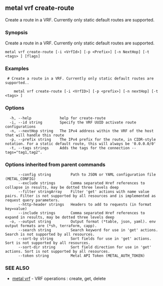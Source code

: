 ## metal vrf create-route

Create a route in a VRF. Currently only static default routes are supported.

### Synopsis

Create a route in a VRF. Currently only static default routes are supported.

```
metal vrf create-route [-i <VrfId>] [-p <Prefix>] [-n NextHop] [-t <tags> ] [flags]
```

### Examples

```
 # Create a route in a VRF. Currently only static default routes are supported..
	
	metal vrf create-route [-i <VrfID>] [-p <prefix>] [-n nextHop] [-t <tags> ]
```

### Options

```
  -h, --help             help for create-route
  -i, --id string        Specify the VRF UUID activate route configurations
  -n, --nextHop string   The IPv4 address within the VRF of the host that will handle this route
  -p, --prefix string    The IPv4 prefix for the route, in CIDR-style notation. For a static default route, this will always be '0.0.0.0/0'
  -t, --tags strings     Adds the tags for the connection --tags="tag1,tag2".
```

### Options inherited from parent commands

```
      --config string         Path to JSON or YAML configuration file (METAL_CONFIG)
      --exclude strings       Comma separated Href references to collapse in results, may be dotted three levels deep
      --filter stringArray    Filter 'get' actions with name value pairs. Filter is not supported by all resources and is implemented as request query parameters.
      --http-header strings   Headers to add to requests (in format key=value)
      --include strings       Comma separated Href references to expand in results, may be dotted three levels deep
  -o, --output string         Output format (*table, json, yaml). env output formats are (*sh, terraform, capp).
      --search string         Search keyword for use in 'get' actions. Search is not supported by all resources.
      --sort-by string        Sort fields for use in 'get' actions. Sort is not supported by all resources.
      --sort-dir string       Sort field direction for use in 'get' actions. Sort is not supported by all resources.
      --token string          Metal API Token (METAL_AUTH_TOKEN)
```

### SEE ALSO

* [metal vrf](metal_vrf.md)	 - VRF operations : create, get, delete

